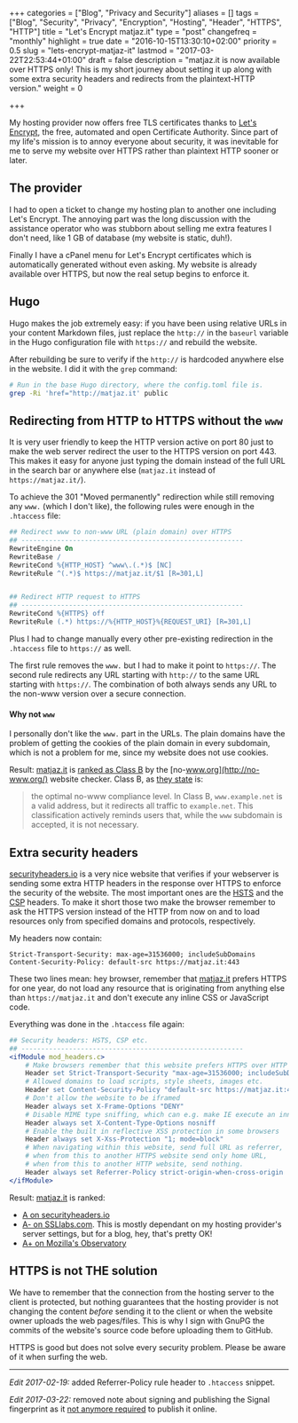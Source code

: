 +++
categories = ["Blog", "Privacy and Security"]
aliases = []
tags = ["Blog", "Security", "Privacy", "Encryption", "Hosting", "Header", "HTTPS", "HTTP"]
title = "Let's Encrypt matjaz.it"
type = "post"
changefreq = "monthly"
highlight = true
date = "2016-10-15T13:30:10+02:00"
priority = 0.5
slug = "lets-encrypt-matjaz-it"
lastmod = "2017-03-22T22:53:44+01:00"
draft = false
description = "matjaz.it is now available over HTTPS only! This is my short journey about setting it up along with some extra security headers and redirects from the plaintext-HTTP version."
weight = 0

+++


My hosting provider now offers free TLS certificates thanks to
[Let's Encrypt](https://letsencrypt.org), the free, automated and open
Certificate Authority. Since part of my life's mission is to annoy everyone
about security, it was inevitable for me to serve my website over HTTPS rather
than plaintext HTTP sooner or later.


## The provider

I had to open a ticket to change my hosting plan to another one including Let's
Encrypt. The annoying part was the long discussion with the assistance operator
who was stubborn about selling me extra features I don't need, like 1 GB of
database (my website is static, duh!).

Finally I have a cPanel menu for Let's Encrypt certificates which is
automatically generated without even asking. My website is already available
over HTTPS, but now the real setup begins to enforce it.


## Hugo

Hugo makes the job extremely easy: if you have been using relative URLs in your
content Markdown files, just replace the `http://` in the `baseurl` variable in
the Hugo configuration file with `https://` and rebuild the website.

After rebuilding be sure to verify if the `http://` is hardcoded anywhere else
in the website. I did it with the `grep` command:

```bash
# Run in the base Hugo directory, where the config.toml file is.
grep -Ri 'href="http://matjaz.it' public
```
 

## Redirecting from HTTP to HTTPS without the `www`

It is very user friendly to keep the HTTP version active on port 80 just to make
the web server redirect the user to the HTTPS version on port 443. This makes it
easy for anyone just typing the domain instead of the full URL in the search bar
or anywhere else (`matjaz.it` instead of `https://matjaz.it/`).

To achieve the 301 "Moved permanently" redirection while still removing any
`www.` (which I don't like), the following rules were enough in the `.htaccess`
file:

```apache
## Redirect www to non-www URL (plain domain) over HTTPS
## --------------------------------------------------------
RewriteEngine On
RewriteBase /
RewriteCond %{HTTP_HOST} ^www\.(.*)$ [NC]
RewriteRule ^(.*)$ https://matjaz.it/$1 [R=301,L]


## Redirect HTTP request to HTTPS
## --------------------------------------------------------
RewriteCond %{HTTPS} off
RewriteRule (.*) https://%{HTTP_HOST}%{REQUEST_URI} [R=301,L]
```

Plus I had to change manually every other pre-existing redirection in the
`.htaccess` file to `https://` as well.

The first rule removes the `www.` but I had to make it point to `https://`. The
second rule redirects any URL starting with `http://` to the same URL starting
with `https://`. The combination of both always sends any URL to the non-www
version over a secure connection.


#### Why not `www`

I personally don't like the `www.` part in the URLs. The plain domains have the
problem of getting the cookies of the plain domain in every subdomain, which is
not a problem for me, since my website does not use cookies.

Result: [matjaz.it](/) is
[ranked as Class B](http://no-www.org/verify.php?u=https%3A%2F%2Fmatjaz.it) by
the [no-www.org](http://no-www.org/) website checker. Class B, as
[they state](http://no-www.org/faq.php) is:

> the optimal no-www compliance level. In Class B, `www.example.net` is a valid
> address, but it redirects all traffic to `example.net`. This classification
> actively reminds users that, while the `www` subdomain is accepted, it is not
> necessary.


## Extra security headers

[securityheaders.io](https://securityheaders.io/) is a very nice website that
verifies if your webserver is sending some extra HTTP headers in the response
over HTTPS to enforce the security of the website. The most important ones are
the [HSTS](https://scotthelme.co.uk/hsts-the-missing-link-in-tls/) and the
[CSP](https://scotthelme.co.uk/content-security-policy-an-introduction/)
headers. To make it short those two make the browser remember to ask the HTTPS
version instead of the HTTP from now on and to load resources only from
specified domains and protocols, respectively.

My headers now contain:

```HTTP
Strict-Transport-Security: max-age=31536000; includeSubDomains
Content-Security-Policy: default-src https://matjaz.it:443
```

These two lines mean: hey browser, remember that [matjaz.it](/) prefers HTTPS
for one year, do not load any resource that is originating from anything else
than `https://matjaz.it` and don't execute any inline CSS or JavaScript code.

Everything was done in the `.htaccess` file again:

```apache
## Security headers: HSTS, CSP etc.
## --------------------------------------------------------
<ifModule mod_headers.c>
    # Make browsers remember that this website prefers HTTPS over HTTP
    Header set Strict-Transport-Security "max-age=31536000; includeSubDomains" env=HTTPS
    # Allowed domains to load scripts, style sheets, images etc.
    Header set Content-Security-Policy "default-src https://matjaz.it:443"
    # Don't allow the website to be iframed
    Header always set X-Frame-Options "DENY"
    # Disable MIME type sniffing, which can e.g. make IE execute an innocent looking .img URL as a javascript.
    Header always set X-Content-Type-Options nosniff
    # Enable the built in reflective XSS protection in some browsers
    Header always set X-Xss-Protection "1; mode=block"
    # When navigating within this website, send full URL as referrer,
    # when from this to another HTTPS website send only home URL,
    # when from this to another HTTP website, send nothing.
    Header always set Referrer-Policy strict-origin-when-cross-origin
</ifModule>
```

Result: [matjaz.it](/) is ranked:

- [A on securityheaders.io](https://securityheaders.io/?q=https%3A%2F%2Fmatjaz.it%2F)
- [A- on SSLlabs.com](https://www.ssllabs.com/ssltest/analyze.html?d=matjaz.it&hideResults=on).
  This is mostly dependant on my hosting provider's server settings, but for a
  blog, hey, that's pretty OK!
- [A+ on Mozilla's Observatory](https://observatory.mozilla.org/analyze.html?host=matjaz.it)

    
## HTTPS is not THE solution

We have to remember that the connection from the hosting server to the client is
protected, but nothing guarantees that the hosting provider is not changing the
content _before_ sending it to the client or when the website owner uploads the
web pages/files. This is why I sign with GnuPG the commits of the website's
source code before uploading them to GitHub.

HTTPS is good but does not solve every security problem. Please be aware of it
when surfing the web.

********************************************************************************

_Edit 2017-02-19:_ added Referrer-Policy rule header to `.htaccess` snippet.

_Edit 2017-03-22:_ removed note about signing and publishing the Signal
fingerprint as it
[not anymore required](https://whispersystems.org/blog/safety-number-updates/)
to publish it online.
